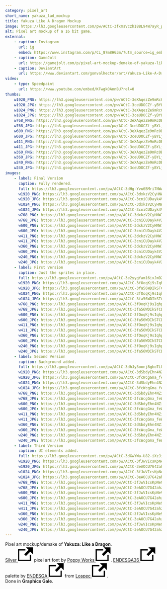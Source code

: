 ```yaml
---
category: pixel_art
short_name: yakuza_lad_mockup
title: Yakuza Like A Dragon Mockup
image: https://lh3.googleusercontent.com/pw/ACtC-3fxmsVczhI88L94W7ayR_pPGAOncybq_c56GR9FA3Voi9Ws_IVhOIRDpAkSdwUr-WdtOpgzNABBkr_BsvSSeqYfii3LkhFtsdhhyySk-OTs--QJH0GKrT5BYERLMWhXWmppqFnlj9FJl4Hc2X66pCmP=w1200-h630-no?authuser=0
alt: Pixel art mockup of a 16 bit game.
external:
    - caption: Instagram
      url: ig
      embed: https://www.instagram.com/p/CL_87m8HG3m/?utm_source=ig_embed&amp;utm_campaign=loading
    - caption: GameJolt
      url: https://gamejolt.com/p/pixel-art-mockup-demake-of-yakuza-like-a-dragon-in-the-style-of-th-weixmgsd
    - caption: DeviantArt
      url: https://www.deviantart.com/gonvalhector/art/Yakuza-Like-A-Dragon-Mockup-Demake-871389155
video:
    - type: Speedpaint
      url: https://www.youtube.com/embed/KFwgkOAnnBU?rel=0
thumbs:
    w1920_PNG: https://lh3.googleusercontent.com/pw/ACtC-3eXAqezZe9mRcOBxlAJGy7oHszxFHZNXR2872qPN5yfKjFGXDi7xp9zG2gOqC7C7Y3ZzpAgpkILv6zoHrCJbE2_Cf6UOHcn-tQhumtiRfAGZ5q7nHsPPM8dKlkxmrSAJI2wa5Zpzw6uORAIBNqQ8MaZ=w355
    w1920_JPG: https://lh3.googleusercontent.com/pw/ACtC-3ceUDOCZf-yBYLjD6j8C-sHfgHFw3EWLXqTMu4PWvXCBGnaSNJvuoMImPWpq35ZbxFG1blCJv5gmvVyGXsm9obnYMFus6z_l2hoORUjWphsuv9wrzXoQnowavp8yTmibgDZBt3mYwxtP7NosWg2rnFH=w355
    w1024_PNG: https://lh3.googleusercontent.com/pw/ACtC-3eXAqezZe9mRcOBxlAJGy7oHszxFHZNXR2872qPN5yfKjFGXDi7xp9zG2gOqC7C7Y3ZzpAgpkILv6zoHrCJbE2_Cf6UOHcn-tQhumtiRfAGZ5q7nHsPPM8dKlkxmrSAJI2wa5Zpzw6uORAIBNqQ8MaZ=w284
    w1024_JPG: https://lh3.googleusercontent.com/pw/ACtC-3ceUDOCZf-yBYLjD6j8C-sHfgHFw3EWLXqTMu4PWvXCBGnaSNJvuoMImPWpq35ZbxFG1blCJv5gmvVyGXsm9obnYMFus6z_l2hoORUjWphsuv9wrzXoQnowavp8yTmibgDZBt3mYwxtP7NosWg2rnFH=w284
    w768_PNG: https://lh3.googleusercontent.com/pw/ACtC-3eXAqezZe9mRcOBxlAJGy7oHszxFHZNXR2872qPN5yfKjFGXDi7xp9zG2gOqC7C7Y3ZzpAgpkILv6zoHrCJbE2_Cf6UOHcn-tQhumtiRfAGZ5q7nHsPPM8dKlkxmrSAJI2wa5Zpzw6uORAIBNqQ8MaZ=w213
    w768_JPG: https://lh3.googleusercontent.com/pw/ACtC-3ceUDOCZf-yBYLjD6j8C-sHfgHFw3EWLXqTMu4PWvXCBGnaSNJvuoMImPWpq35ZbxFG1blCJv5gmvVyGXsm9obnYMFus6z_l2hoORUjWphsuv9wrzXoQnowavp8yTmibgDZBt3mYwxtP7NosWg2rnFH=w213
    w600_PNG: https://lh3.googleusercontent.com/pw/ACtC-3eXAqezZe9mRcOBxlAJGy7oHszxFHZNXR2872qPN5yfKjFGXDi7xp9zG2gOqC7C7Y3ZzpAgpkILv6zoHrCJbE2_Cf6UOHcn-tQhumtiRfAGZ5q7nHsPPM8dKlkxmrSAJI2wa5Zpzw6uORAIBNqQ8MaZ=w166
    w600_JPG: https://lh3.googleusercontent.com/pw/ACtC-3ceUDOCZf-yBYLjD6j8C-sHfgHFw3EWLXqTMu4PWvXCBGnaSNJvuoMImPWpq35ZbxFG1blCJv5gmvVyGXsm9obnYMFus6z_l2hoORUjWphsuv9wrzXoQnowavp8yTmibgDZBt3mYwxtP7NosWg2rnFH=w166
    w411_PNG: https://lh3.googleusercontent.com/pw/ACtC-3eXAqezZe9mRcOBxlAJGy7oHszxFHZNXR2872qPN5yfKjFGXDi7xp9zG2gOqC7C7Y3ZzpAgpkILv6zoHrCJbE2_Cf6UOHcn-tQhumtiRfAGZ5q7nHsPPM8dKlkxmrSAJI2wa5Zpzw6uORAIBNqQ8MaZ=w114
    w411_JPG: https://lh3.googleusercontent.com/pw/ACtC-3ceUDOCZf-yBYLjD6j8C-sHfgHFw3EWLXqTMu4PWvXCBGnaSNJvuoMImPWpq35ZbxFG1blCJv5gmvVyGXsm9obnYMFus6z_l2hoORUjWphsuv9wrzXoQnowavp8yTmibgDZBt3mYwxtP7NosWg2rnFH=w114
    w360_PNG: https://lh3.googleusercontent.com/pw/ACtC-3eXAqezZe9mRcOBxlAJGy7oHszxFHZNXR2872qPN5yfKjFGXDi7xp9zG2gOqC7C7Y3ZzpAgpkILv6zoHrCJbE2_Cf6UOHcn-tQhumtiRfAGZ5q7nHsPPM8dKlkxmrSAJI2wa5Zpzw6uORAIBNqQ8MaZ=w100
    w360_JPG: https://lh3.googleusercontent.com/pw/ACtC-3ceUDOCZf-yBYLjD6j8C-sHfgHFw3EWLXqTMu4PWvXCBGnaSNJvuoMImPWpq35ZbxFG1blCJv5gmvVyGXsm9obnYMFus6z_l2hoORUjWphsuv9wrzXoQnowavp8yTmibgDZBt3mYwxtP7NosWg2rnFH=w100
    w240_PNG: https://lh3.googleusercontent.com/pw/ACtC-3eXAqezZe9mRcOBxlAJGy7oHszxFHZNXR2872qPN5yfKjFGXDi7xp9zG2gOqC7C7Y3ZzpAgpkILv6zoHrCJbE2_Cf6UOHcn-tQhumtiRfAGZ5q7nHsPPM8dKlkxmrSAJI2wa5Zpzw6uORAIBNqQ8MaZ=w66
    w240_JPG: https://lh3.googleusercontent.com/pw/ACtC-3ceUDOCZf-yBYLjD6j8C-sHfgHFw3EWLXqTMu4PWvXCBGnaSNJvuoMImPWpq35ZbxFG1blCJv5gmvVyGXsm9obnYMFus6z_l2hoORUjWphsuv9wrzXoQnowavp8yTmibgDZBt3mYwxtP7NosWg2rnFH=w66
images:
    - label: Final Version
      caption: Fully rendered.
      full: https://lh3.googleusercontent.com/pw/ACtC-3dHg-Yvu6BMri7NWwNVe7i3YSmFsqvMs3PMZr0hH5qrovqLnikIqYd6h9FNadZn2KQZmxBek_7SC5jS-Jqh9p6Z3G-8s4beXIw_48p7xqJyldRG6dSCKY9ufgQAcWonS0TQHtYMLRfa63-AvPcaS1ns=w1080
      w1920_PNG: https://lh3.googleusercontent.com/pw/ACtC-3dxkzV2CyHNW7fugF9ua0WZxPcIn0eAjatJuidXrI3JfxHivnLxuOy-l8gaXKrEyNps9gHNXJzThql95Co5Sa6y5wfkdNkL7IRyjPAAjmDLElWf6V6IWoyY3R60tPhIgG4774FYj211cOanCHIRbyZ8=w850
      w1920_JPG: https://lh3.googleusercontent.com/pw/ACtC-3cniCUDayk4V2HZPcBYXo4wz03_QvwL-iZzB2rNvTgHhIuAJvYK5UWvTAXCqe5c4wK7hoUGmTZni6Y-1Jhv5s2AbNO-Sb-94XSdWZIIAqIgfq37ToBanTrBf36wXF2MInwb56WHxJHjjNhRLsISNZDP=w850
      w1024_PNG: https://lh3.googleusercontent.com/pw/ACtC-3dxkzV2CyHNW7fugF9ua0WZxPcIn0eAjatJuidXrI3JfxHivnLxuOy-l8gaXKrEyNps9gHNXJzThql95Co5Sa6y5wfkdNkL7IRyjPAAjmDLElWf6V6IWoyY3R60tPhIgG4774FYj211cOanCHIRbyZ8=w711
      w1024_JPG: https://lh3.googleusercontent.com/pw/ACtC-3cniCUDayk4V2HZPcBYXo4wz03_QvwL-iZzB2rNvTgHhIuAJvYK5UWvTAXCqe5c4wK7hoUGmTZni6Y-1Jhv5s2AbNO-Sb-94XSdWZIIAqIgfq37ToBanTrBf36wXF2MInwb56WHxJHjjNhRLsISNZDP=w711
      w768_PNG: https://lh3.googleusercontent.com/pw/ACtC-3dxkzV2CyHNW7fugF9ua0WZxPcIn0eAjatJuidXrI3JfxHivnLxuOy-l8gaXKrEyNps9gHNXJzThql95Co5Sa6y5wfkdNkL7IRyjPAAjmDLElWf6V6IWoyY3R60tPhIgG4774FYj211cOanCHIRbyZ8=w533
      w768_JPG: https://lh3.googleusercontent.com/pw/ACtC-3cniCUDayk4V2HZPcBYXo4wz03_QvwL-iZzB2rNvTgHhIuAJvYK5UWvTAXCqe5c4wK7hoUGmTZni6Y-1Jhv5s2AbNO-Sb-94XSdWZIIAqIgfq37ToBanTrBf36wXF2MInwb56WHxJHjjNhRLsISNZDP=w533
      w600_PNG: https://lh3.googleusercontent.com/pw/ACtC-3dxkzV2CyHNW7fugF9ua0WZxPcIn0eAjatJuidXrI3JfxHivnLxuOy-l8gaXKrEyNps9gHNXJzThql95Co5Sa6y5wfkdNkL7IRyjPAAjmDLElWf6V6IWoyY3R60tPhIgG4774FYj211cOanCHIRbyZ8=w416
      w600_JPG: https://lh3.googleusercontent.com/pw/ACtC-3cniCUDayk4V2HZPcBYXo4wz03_QvwL-iZzB2rNvTgHhIuAJvYK5UWvTAXCqe5c4wK7hoUGmTZni6Y-1Jhv5s2AbNO-Sb-94XSdWZIIAqIgfq37ToBanTrBf36wXF2MInwb56WHxJHjjNhRLsISNZDP=w416
      w411_PNG: https://lh3.googleusercontent.com/pw/ACtC-3dxkzV2CyHNW7fugF9ua0WZxPcIn0eAjatJuidXrI3JfxHivnLxuOy-l8gaXKrEyNps9gHNXJzThql95Co5Sa6y5wfkdNkL7IRyjPAAjmDLElWf6V6IWoyY3R60tPhIgG4774FYj211cOanCHIRbyZ8=w285
      w411_JPG: https://lh3.googleusercontent.com/pw/ACtC-3cniCUDayk4V2HZPcBYXo4wz03_QvwL-iZzB2rNvTgHhIuAJvYK5UWvTAXCqe5c4wK7hoUGmTZni6Y-1Jhv5s2AbNO-Sb-94XSdWZIIAqIgfq37ToBanTrBf36wXF2MInwb56WHxJHjjNhRLsISNZDP=w285
      w360_PNG: https://lh3.googleusercontent.com/pw/ACtC-3dxkzV2CyHNW7fugF9ua0WZxPcIn0eAjatJuidXrI3JfxHivnLxuOy-l8gaXKrEyNps9gHNXJzThql95Co5Sa6y5wfkdNkL7IRyjPAAjmDLElWf6V6IWoyY3R60tPhIgG4774FYj211cOanCHIRbyZ8=w250
      w360_JPG: https://lh3.googleusercontent.com/pw/ACtC-3cniCUDayk4V2HZPcBYXo4wz03_QvwL-iZzB2rNvTgHhIuAJvYK5UWvTAXCqe5c4wK7hoUGmTZni6Y-1Jhv5s2AbNO-Sb-94XSdWZIIAqIgfq37ToBanTrBf36wXF2MInwb56WHxJHjjNhRLsISNZDP=w250
      w240_PNG: https://lh3.googleusercontent.com/pw/ACtC-3dxkzV2CyHNW7fugF9ua0WZxPcIn0eAjatJuidXrI3JfxHivnLxuOy-l8gaXKrEyNps9gHNXJzThql95Co5Sa6y5wfkdNkL7IRyjPAAjmDLElWf6V6IWoyY3R60tPhIgG4774FYj211cOanCHIRbyZ8=w166
      w240_JPG: https://lh3.googleusercontent.com/pw/ACtC-3cniCUDayk4V2HZPcBYXo4wz03_QvwL-iZzB2rNvTgHhIuAJvYK5UWvTAXCqe5c4wK7hoUGmTZni6Y-1Jhv5s2AbNO-Sb-94XSdWZIIAqIgfq37ToBanTrBf36wXF2MInwb56WHxJHjjNhRLsISNZDP=w166
    - label: First Version
      caption: Just the sprites in place.
      full: https://lh3.googleusercontent.com/pw/ACtC-3e2yygYam16ixJmDZOQzx1RfsXdPqP2YvBlNBW9ziP2D1vrGjqqjVCkgDBa3fbGilexKz364GpNQIG3b2CWQyGfr7ysCFGm_EtCNV8dr1Mv6mPLZvXyVHwZKGl_Q1EKvYH0qDnqxB0DgVLKuEC30ycl=w1080
      w1920_PNG: https://lh3.googleusercontent.com/pw/ACtC-3fOoqKj9sIqhpJaeiUr3dSkC7UMCgw9fP5hxHi8_KtWrJyPateJGXJsH_bG0onEia6ZptmtK_1ox4Y1R09o-Kb2Qy-SmEDDiEM9ZX_QBJ4AqwSdzvufey-9f9aCUk9XAkFBfLeptq7thJ4CLIlksDAM=w850
      w1920_JPG: https://lh3.googleusercontent.com/pw/ACtC-3fa56WDIkSTCDE4sbyxQw_gVhd7XCQZnSczUOJ6W1RsglUK6UTLHoQhD8VKdafkeD5u4i0w1gvfKSEJ4iNgPY7VsxRN00uYVJ00UTXMs2JOuh_lWt5OWHNhEpYeKQzS4w6N8YMt-tZzNPfdTp9zfWjS=w850
      w1024_PNG: https://lh3.googleusercontent.com/pw/ACtC-3fOoqKj9sIqhpJaeiUr3dSkC7UMCgw9fP5hxHi8_KtWrJyPateJGXJsH_bG0onEia6ZptmtK_1ox4Y1R09o-Kb2Qy-SmEDDiEM9ZX_QBJ4AqwSdzvufey-9f9aCUk9XAkFBfLeptq7thJ4CLIlksDAM=w711
      w1024_JPG: https://lh3.googleusercontent.com/pw/ACtC-3fa56WDIkSTCDE4sbyxQw_gVhd7XCQZnSczUOJ6W1RsglUK6UTLHoQhD8VKdafkeD5u4i0w1gvfKSEJ4iNgPY7VsxRN00uYVJ00UTXMs2JOuh_lWt5OWHNhEpYeKQzS4w6N8YMt-tZzNPfdTp9zfWjS=w711
      w768_PNG: https://lh3.googleusercontent.com/pw/ACtC-3fOoqKj9sIqhpJaeiUr3dSkC7UMCgw9fP5hxHi8_KtWrJyPateJGXJsH_bG0onEia6ZptmtK_1ox4Y1R09o-Kb2Qy-SmEDDiEM9ZX_QBJ4AqwSdzvufey-9f9aCUk9XAkFBfLeptq7thJ4CLIlksDAM=w533
      w768_JPG: https://lh3.googleusercontent.com/pw/ACtC-3fa56WDIkSTCDE4sbyxQw_gVhd7XCQZnSczUOJ6W1RsglUK6UTLHoQhD8VKdafkeD5u4i0w1gvfKSEJ4iNgPY7VsxRN00uYVJ00UTXMs2JOuh_lWt5OWHNhEpYeKQzS4w6N8YMt-tZzNPfdTp9zfWjS=w533
      w600_PNG: https://lh3.googleusercontent.com/pw/ACtC-3fOoqKj9sIqhpJaeiUr3dSkC7UMCgw9fP5hxHi8_KtWrJyPateJGXJsH_bG0onEia6ZptmtK_1ox4Y1R09o-Kb2Qy-SmEDDiEM9ZX_QBJ4AqwSdzvufey-9f9aCUk9XAkFBfLeptq7thJ4CLIlksDAM=w416
      w600_JPG: https://lh3.googleusercontent.com/pw/ACtC-3fa56WDIkSTCDE4sbyxQw_gVhd7XCQZnSczUOJ6W1RsglUK6UTLHoQhD8VKdafkeD5u4i0w1gvfKSEJ4iNgPY7VsxRN00uYVJ00UTXMs2JOuh_lWt5OWHNhEpYeKQzS4w6N8YMt-tZzNPfdTp9zfWjS=w416
      w411_PNG: https://lh3.googleusercontent.com/pw/ACtC-3fOoqKj9sIqhpJaeiUr3dSkC7UMCgw9fP5hxHi8_KtWrJyPateJGXJsH_bG0onEia6ZptmtK_1ox4Y1R09o-Kb2Qy-SmEDDiEM9ZX_QBJ4AqwSdzvufey-9f9aCUk9XAkFBfLeptq7thJ4CLIlksDAM=w285
      w411_JPG: https://lh3.googleusercontent.com/pw/ACtC-3fa56WDIkSTCDE4sbyxQw_gVhd7XCQZnSczUOJ6W1RsglUK6UTLHoQhD8VKdafkeD5u4i0w1gvfKSEJ4iNgPY7VsxRN00uYVJ00UTXMs2JOuh_lWt5OWHNhEpYeKQzS4w6N8YMt-tZzNPfdTp9zfWjS=w285
      w360_PNG: https://lh3.googleusercontent.com/pw/ACtC-3fOoqKj9sIqhpJaeiUr3dSkC7UMCgw9fP5hxHi8_KtWrJyPateJGXJsH_bG0onEia6ZptmtK_1ox4Y1R09o-Kb2Qy-SmEDDiEM9ZX_QBJ4AqwSdzvufey-9f9aCUk9XAkFBfLeptq7thJ4CLIlksDAM=w250
      w360_JPG: https://lh3.googleusercontent.com/pw/ACtC-3fa56WDIkSTCDE4sbyxQw_gVhd7XCQZnSczUOJ6W1RsglUK6UTLHoQhD8VKdafkeD5u4i0w1gvfKSEJ4iNgPY7VsxRN00uYVJ00UTXMs2JOuh_lWt5OWHNhEpYeKQzS4w6N8YMt-tZzNPfdTp9zfWjS=w250
      w240_PNG: https://lh3.googleusercontent.com/pw/ACtC-3fOoqKj9sIqhpJaeiUr3dSkC7UMCgw9fP5hxHi8_KtWrJyPateJGXJsH_bG0onEia6ZptmtK_1ox4Y1R09o-Kb2Qy-SmEDDiEM9ZX_QBJ4AqwSdzvufey-9f9aCUk9XAkFBfLeptq7thJ4CLIlksDAM=w166
      w240_JPG: https://lh3.googleusercontent.com/pw/ACtC-3fa56WDIkSTCDE4sbyxQw_gVhd7XCQZnSczUOJ6W1RsglUK6UTLHoQhD8VKdafkeD5u4i0w1gvfKSEJ4iNgPY7VsxRN00uYVJ00UTXMs2JOuh_lWt5OWHNhEpYeKQzS4w6N8YMt-tZzNPfdTp9zfWjS=w166
    - label: Second Version
      caption: Background added.
      full: https://lh3.googleusercontent.com/pw/ACtC-3dhJy3oonj8gboTLkBPtuM9NZz7zK8Pwn2DaIxrnD4C8IzqMpTeOHbrP8Dad4G4-frLGkHvQu6vkgfTF15NO3o9YpV89WY4KgF8gxULqgNjG1mNH09i-VWrrcd-DIjv00lCYAuNvPlTgV6xKa8a1IQ8=w1080
      w1920_PNG: https://lh3.googleusercontent.com/pw/ACtC-3dSbdyEhn4NZiUXyCBeh66LmCKjkmjGfLN1rLmuUQ1QOVGnhOu3cYjdPCwT4uhrJlzqEPZNSwcFY8c-JUjQHgImUXF6b8EOkRObuNPe09kAvgVaajrfxTEAgK0sh59HKi6kURvTgWe7PZR3zNFPXsUI=w850
      w1920_JPG: https://lh3.googleusercontent.com/pw/ACtC-3fcWcgGma_feWV6J4-sTSeo2OemwGX-Tz5Z11aN-wp9Og7Iog1u3WjiV0Gd_N2nfYiVS0NmoXic8rgKuhLkESPJPdr3W0Kni9ZpkxziwDnYUVZj8xwEeFLb-q2pR0GRquDGJvCJT5AGVQ35bkFDWxDK=w850
      w1024_PNG: https://lh3.googleusercontent.com/pw/ACtC-3dSbdyEhn4NZiUXyCBeh66LmCKjkmjGfLN1rLmuUQ1QOVGnhOu3cYjdPCwT4uhrJlzqEPZNSwcFY8c-JUjQHgImUXF6b8EOkRObuNPe09kAvgVaajrfxTEAgK0sh59HKi6kURvTgWe7PZR3zNFPXsUI=w711
      w1024_JPG: https://lh3.googleusercontent.com/pw/ACtC-3fcWcgGma_feWV6J4-sTSeo2OemwGX-Tz5Z11aN-wp9Og7Iog1u3WjiV0Gd_N2nfYiVS0NmoXic8rgKuhLkESPJPdr3W0Kni9ZpkxziwDnYUVZj8xwEeFLb-q2pR0GRquDGJvCJT5AGVQ35bkFDWxDK=w711
      w768_PNG: https://lh3.googleusercontent.com/pw/ACtC-3dSbdyEhn4NZiUXyCBeh66LmCKjkmjGfLN1rLmuUQ1QOVGnhOu3cYjdPCwT4uhrJlzqEPZNSwcFY8c-JUjQHgImUXF6b8EOkRObuNPe09kAvgVaajrfxTEAgK0sh59HKi6kURvTgWe7PZR3zNFPXsUI=w533
      w768_JPG: https://lh3.googleusercontent.com/pw/ACtC-3fcWcgGma_feWV6J4-sTSeo2OemwGX-Tz5Z11aN-wp9Og7Iog1u3WjiV0Gd_N2nfYiVS0NmoXic8rgKuhLkESPJPdr3W0Kni9ZpkxziwDnYUVZj8xwEeFLb-q2pR0GRquDGJvCJT5AGVQ35bkFDWxDK=w533
      w600_PNG: https://lh3.googleusercontent.com/pw/ACtC-3dSbdyEhn4NZiUXyCBeh66LmCKjkmjGfLN1rLmuUQ1QOVGnhOu3cYjdPCwT4uhrJlzqEPZNSwcFY8c-JUjQHgImUXF6b8EOkRObuNPe09kAvgVaajrfxTEAgK0sh59HKi6kURvTgWe7PZR3zNFPXsUI=w416
      w600_JPG: https://lh3.googleusercontent.com/pw/ACtC-3fcWcgGma_feWV6J4-sTSeo2OemwGX-Tz5Z11aN-wp9Og7Iog1u3WjiV0Gd_N2nfYiVS0NmoXic8rgKuhLkESPJPdr3W0Kni9ZpkxziwDnYUVZj8xwEeFLb-q2pR0GRquDGJvCJT5AGVQ35bkFDWxDK=w416
      w411_PNG: https://lh3.googleusercontent.com/pw/ACtC-3dSbdyEhn4NZiUXyCBeh66LmCKjkmjGfLN1rLmuUQ1QOVGnhOu3cYjdPCwT4uhrJlzqEPZNSwcFY8c-JUjQHgImUXF6b8EOkRObuNPe09kAvgVaajrfxTEAgK0sh59HKi6kURvTgWe7PZR3zNFPXsUI=w285
      w411_JPG: https://lh3.googleusercontent.com/pw/ACtC-3fcWcgGma_feWV6J4-sTSeo2OemwGX-Tz5Z11aN-wp9Og7Iog1u3WjiV0Gd_N2nfYiVS0NmoXic8rgKuhLkESPJPdr3W0Kni9ZpkxziwDnYUVZj8xwEeFLb-q2pR0GRquDGJvCJT5AGVQ35bkFDWxDK=w285
      w360_PNG: https://lh3.googleusercontent.com/pw/ACtC-3dSbdyEhn4NZiUXyCBeh66LmCKjkmjGfLN1rLmuUQ1QOVGnhOu3cYjdPCwT4uhrJlzqEPZNSwcFY8c-JUjQHgImUXF6b8EOkRObuNPe09kAvgVaajrfxTEAgK0sh59HKi6kURvTgWe7PZR3zNFPXsUI=w250
      w360_JPG: https://lh3.googleusercontent.com/pw/ACtC-3fcWcgGma_feWV6J4-sTSeo2OemwGX-Tz5Z11aN-wp9Og7Iog1u3WjiV0Gd_N2nfYiVS0NmoXic8rgKuhLkESPJPdr3W0Kni9ZpkxziwDnYUVZj8xwEeFLb-q2pR0GRquDGJvCJT5AGVQ35bkFDWxDK=w250
      w240_PNG: https://lh3.googleusercontent.com/pw/ACtC-3dSbdyEhn4NZiUXyCBeh66LmCKjkmjGfLN1rLmuUQ1QOVGnhOu3cYjdPCwT4uhrJlzqEPZNSwcFY8c-JUjQHgImUXF6b8EOkRObuNPe09kAvgVaajrfxTEAgK0sh59HKi6kURvTgWe7PZR3zNFPXsUI=w166
      w240_JPG: https://lh3.googleusercontent.com/pw/ACtC-3fcWcgGma_feWV6J4-sTSeo2OemwGX-Tz5Z11aN-wp9Og7Iog1u3WjiV0Gd_N2nfYiVS0NmoXic8rgKuhLkESPJPdr3W0Kni9ZpkxziwDnYUVZj8xwEeFLb-q2pR0GRquDGJvCJT5AGVQ35bkFDWxDK=w166
    - label: Third Version
      caption: UI elements added.
      full: https://lh3.googleusercontent.com/pw/ACtC-3dGwYWa-U82-iXzJinq6gfq-jnG5crKQLw6pKB6eWssDodIY_nu4F1TDbFX4LSCVb8_VNg5Ehl-5VHvCJMRwfH_LF2A43KAA4AyyzjRqTfbNsLYeiquSbnG_6WSiokJ8wmWLGyKCf8qQVAJ8HnJyYHy=w1080
      w1920_PNG: https://lh3.googleusercontent.com/pw/ACtC-3fJwVIcsKpNe9FGLEWoyv3rf4HuFW-mHXhkbac78KZXCeVIdB9OUy5g5tZUFE_gtJ2fA68r4k8B_eVY9DdU7r1eTVZZyegSSY1OMGYcYj6DcMpQKHNFUMyT4LCc1ohoh--1_CKDzAH2CiMVCHkVJEXL=w850
      w1920_JPG: https://lh3.googleusercontent.com/pw/ACtC-3eAOCU7G42ahzeJ28HIeY8A4ZxoF8z2fs7I0gUrqGGX4b-19UA5bEvmalZ4U2nPVL3_KMqK2HqMO4y_S0-PaRtolmVfk2tNlZrb3cICeIjPI8XoNqgAwoIKRMPXHPzNJ2LQQJu5JDBLGYfBmBMdEo7y=w850
      w1024_PNG: https://lh3.googleusercontent.com/pw/ACtC-3fJwVIcsKpNe9FGLEWoyv3rf4HuFW-mHXhkbac78KZXCeVIdB9OUy5g5tZUFE_gtJ2fA68r4k8B_eVY9DdU7r1eTVZZyegSSY1OMGYcYj6DcMpQKHNFUMyT4LCc1ohoh--1_CKDzAH2CiMVCHkVJEXL=w711
      w1024_JPG: https://lh3.googleusercontent.com/pw/ACtC-3eAOCU7G42ahzeJ28HIeY8A4ZxoF8z2fs7I0gUrqGGX4b-19UA5bEvmalZ4U2nPVL3_KMqK2HqMO4y_S0-PaRtolmVfk2tNlZrb3cICeIjPI8XoNqgAwoIKRMPXHPzNJ2LQQJu5JDBLGYfBmBMdEo7y=w711
      w768_PNG: https://lh3.googleusercontent.com/pw/ACtC-3fJwVIcsKpNe9FGLEWoyv3rf4HuFW-mHXhkbac78KZXCeVIdB9OUy5g5tZUFE_gtJ2fA68r4k8B_eVY9DdU7r1eTVZZyegSSY1OMGYcYj6DcMpQKHNFUMyT4LCc1ohoh--1_CKDzAH2CiMVCHkVJEXL=w533
      w768_JPG: https://lh3.googleusercontent.com/pw/ACtC-3eAOCU7G42ahzeJ28HIeY8A4ZxoF8z2fs7I0gUrqGGX4b-19UA5bEvmalZ4U2nPVL3_KMqK2HqMO4y_S0-PaRtolmVfk2tNlZrb3cICeIjPI8XoNqgAwoIKRMPXHPzNJ2LQQJu5JDBLGYfBmBMdEo7y=w533
      w600_PNG: https://lh3.googleusercontent.com/pw/ACtC-3fJwVIcsKpNe9FGLEWoyv3rf4HuFW-mHXhkbac78KZXCeVIdB9OUy5g5tZUFE_gtJ2fA68r4k8B_eVY9DdU7r1eTVZZyegSSY1OMGYcYj6DcMpQKHNFUMyT4LCc1ohoh--1_CKDzAH2CiMVCHkVJEXL=w416
      w600_JPG: https://lh3.googleusercontent.com/pw/ACtC-3eAOCU7G42ahzeJ28HIeY8A4ZxoF8z2fs7I0gUrqGGX4b-19UA5bEvmalZ4U2nPVL3_KMqK2HqMO4y_S0-PaRtolmVfk2tNlZrb3cICeIjPI8XoNqgAwoIKRMPXHPzNJ2LQQJu5JDBLGYfBmBMdEo7y=w416
      w411_PNG: https://lh3.googleusercontent.com/pw/ACtC-3fJwVIcsKpNe9FGLEWoyv3rf4HuFW-mHXhkbac78KZXCeVIdB9OUy5g5tZUFE_gtJ2fA68r4k8B_eVY9DdU7r1eTVZZyegSSY1OMGYcYj6DcMpQKHNFUMyT4LCc1ohoh--1_CKDzAH2CiMVCHkVJEXL=w285
      w411_JPG: https://lh3.googleusercontent.com/pw/ACtC-3eAOCU7G42ahzeJ28HIeY8A4ZxoF8z2fs7I0gUrqGGX4b-19UA5bEvmalZ4U2nPVL3_KMqK2HqMO4y_S0-PaRtolmVfk2tNlZrb3cICeIjPI8XoNqgAwoIKRMPXHPzNJ2LQQJu5JDBLGYfBmBMdEo7y=w285
      w360_PNG: https://lh3.googleusercontent.com/pw/ACtC-3fJwVIcsKpNe9FGLEWoyv3rf4HuFW-mHXhkbac78KZXCeVIdB9OUy5g5tZUFE_gtJ2fA68r4k8B_eVY9DdU7r1eTVZZyegSSY1OMGYcYj6DcMpQKHNFUMyT4LCc1ohoh--1_CKDzAH2CiMVCHkVJEXL=w250
      w360_JPG: https://lh3.googleusercontent.com/pw/ACtC-3eAOCU7G42ahzeJ28HIeY8A4ZxoF8z2fs7I0gUrqGGX4b-19UA5bEvmalZ4U2nPVL3_KMqK2HqMO4y_S0-PaRtolmVfk2tNlZrb3cICeIjPI8XoNqgAwoIKRMPXHPzNJ2LQQJu5JDBLGYfBmBMdEo7y=w250
      w240_PNG: https://lh3.googleusercontent.com/pw/ACtC-3fJwVIcsKpNe9FGLEWoyv3rf4HuFW-mHXhkbac78KZXCeVIdB9OUy5g5tZUFE_gtJ2fA68r4k8B_eVY9DdU7r1eTVZZyegSSY1OMGYcYj6DcMpQKHNFUMyT4LCc1ohoh--1_CKDzAH2CiMVCHkVJEXL=w166
      w240_JPG: https://lh3.googleusercontent.com/pw/ACtC-3eAOCU7G42ahzeJ28HIeY8A4ZxoF8z2fs7I0gUrqGGX4b-19UA5bEvmalZ4U2nPVL3_KMqK2HqMO4y_S0-PaRtolmVfk2tNlZrb3cICeIjPI8XoNqgAwoIKRMPXHPzNJ2LQQJu5JDBLGYfBmBMdEo7y=w166
---
```


Pixel art mockup/demake of **Yakuza: Like a Dragon**.  
[Silver <img src="/assets/images/icons/external.svg" alt="External Link" class="external-icon">](https://poppyworks.itch.io/silver) pixel art font by [Poppy Works <img src="/assets/images/icons/external.svg" alt="External Link" class="external-icon">](https://poppyworks.itch.io/).
[ENDESGA36 <img src="/assets/images/icons/external.svg" alt="External Link" class="external-icon">](https://lospec.com/palette-list/endesga-36) palette by [ENDESGA <img src="/assets/images/icons/external.svg" alt="External Link" class="external-icon">](https://lospec.com/endesga) from [Lospec <img src="/assets/images/icons/external.svg" alt="External Link" class="external-icon">](https://lospec.com/).  
Done in **Graphics Gale**.
